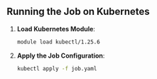 
## Running the Job on Kubernetes

1. **Load Kubernetes Module**:
   ```sh
   module load kubectl/1.25.6
   ```

2. **Apply the Job Configuration**:
   ```sh
   kubectl apply -f job.yaml
   ```
